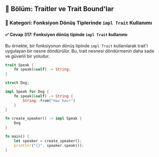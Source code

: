 ## 📘 Bölüm: Traitler ve Trait Bound'lar  
### 🔹 Kategori: Fonksiyon Dönüş Tiplerinde `impl Trait` Kullanımı  
#### ✅ Cevap 317: Fonksiyon dönüş tipinde `impl Trait` kullanımı

Bu örnekte, bir fonksiyonun dönüş tipinde `impl Trait` kullanılarak trait'i uygulayan bir nesne döndürülür. Bu, trait nesnesi döndürmenin daha sade ve güvenli bir yoludur.

```rust
trait Speak {
    fn speak(&self) -> String;
}

struct Dog;

impl Speak for Dog {
    fn speak(&self) -> String {
        String::from("Hav hav!")
    }
}

fn create_speaker() -> impl Speak {
    Dog
}

fn main() {
    let speaker = create_speaker();
    println!("{}", speaker.speak());
}
```
